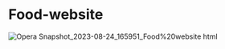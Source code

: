 # Food-website

![Opera Snapshot_2023-08-24_165951_Food%20website html](https://github.com/Maz801054/Food-website/assets/134128123/273ba556-18d0-490b-8699-1d5bb577a49e)
